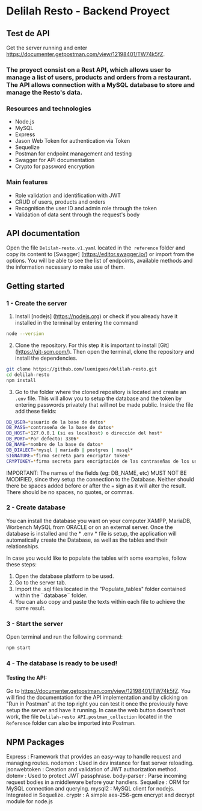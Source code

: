 # Delilah Resto - Backend Proyect

## Test de API
Get the server running and enter https://documenter.getpostman.com/view/12198401/TW74k5fZ.

### The proyect consist on a Rest API, which allows user to manage a list of users, products and orders from a restaurant. The API allows connection with a MySQL database to store and manage the Resto's data.

### Resources and technologies

- Node.js
- MySQL
- Express
- Jason Web Token for authentication via Token
- Sequelize
- Postman for endpoint management and testing
- Swagger for API documentation
- Crypto for password encryption

### Main features

- Role validation and identification with JWT
- CRUD of users, products and orders
- Recognition the user ID and admin role through the token
- Validation of data sent through the request's body

## API documentation

Open the file `Delilah-resto.v1.yaml` located in the` reference` folder and copy its content to [Swagger] (https://editor.swagger.io/) or import from the options. You will be able to see the list of endpoints, available methods and the information necessary to make use of them.

## Getting started

### 1 - Create the server

1. Install [nodejs] (https://nodejs.org) or check if you already have it installed in the terminal by entering the command
```bash
node --version

```
2. Clone the repository. For this step it is important to install [Git] (https://git-scm.com/). Then open the terminal, clone the repository and install the dependencies.
```bash
git clone https://github.com/luemigues/delilah-resto.git
cd delilah-resto
npm install
```

3. Go to the folder where the cloned repository is located and create an `.env` file. This will allow you to setup the database and the token by entering passwords privately that will not be made public. Inside the file add these fields:

```bash
DB_USER=*usuario de la base de datos*
DB_PASS=*contraseña de la base de datos*
DB_HOST=*127.0.0.1 (si es localhost) o dirección del host*
DB_PORT=*Por defecto: 3306*
DB_NAME=*nombre de la base de datos*
DB_DIALECT=*mysql | mariadb | postgres | mssql*
SIGNATURE=*firma secreta para encriptar token*
CRYPTOKEY=*firma secreta para encriptación de las contraseñas de los usuarios*
```

IMPORTANT: The names of the fields (eg: DB_NAME, etc) MUST NOT BE MODIFIED, since they setup the connection to the Database. Neither should there be spaces added before or after the `=` sign as it will alter the result. There should be no spaces, no quotes, or commas.


### 2 - Create database

You can install the database you want on your computer XAMPP, MariaDB, Worbench MySQL from ORACLE or on an external server.
Once the database is installed and the * .env * file is setup, the application will automatically create the Database, as well as the tables and their relationships.

In case you would like to populate the tables with some examples, follow these steps:
1. Open the database platform to be used.
2. Go to the server tab.
3. Import the .sql files located in the "Populate_tables" folder contained within the ¨database¨ folder.
4. You can also copy and paste the texts within each file to achieve the same result.


### 3 - Start the server

Open terminal and run the following command:
```bash
npm start
```

### 4 - The database is ready to be used!

#### Testing the API:
 Go to https://documenter.getpostman.com/view/12198401/TW74k5fZ. You will find the documentation for the API implementation and by clicking on "Run in Postman" at the top right you can test it once the previously have setup the server and have it running. In case the web button doesn't not work, the file `Delilah-resto API.postman_collection` located in the` Reference` folder can also be imported into Postman.


## NPM Packages
Express : Framework that provides an easy-way to handle request and managing routes.
nodemon : Used in dev instance for fast server reloading.
jsonwebtoken : Creation and validation of JWT authorization method.
dotenv : Used to protect JWT passphrase.
body-parser : Parse incoming request bodies in a middleware before your handlers.
Sequelize : ORM for MySQL connection and querying.
mysql2 : MySQL client for nodejs. Integrated in Sequelize.
cryptr : A simple aes-256-gcm encrypt and decrypt module for node.js


